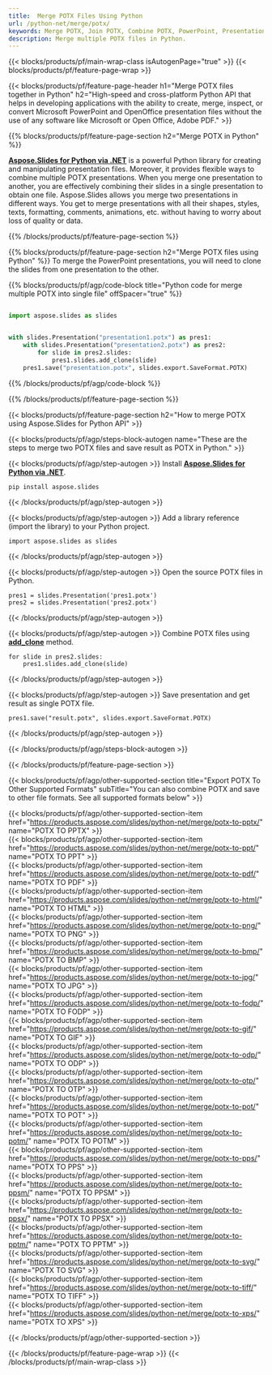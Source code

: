 ```yaml
---
title:  Merge POTX Files Using Python
url: /python-net/merge/potx/
keywords: Merge POTX, Join POTX, Combine POTX, PowerPoint, Presentation, Python, Aspose
description: Merge multiple POTX files in Python. 
---
```


{{< blocks/products/pf/main-wrap-class isAutogenPage="true" >}}
{{< blocks/products/pf/feature-page-wrap >}}

{{< blocks/products/pf/feature-page-header h1="Merge POTX files together in Python" h2="High-speed and cross-platform Python API that helps in developing applications with the ability to create, merge, inspect, or convert Microsoft PowerPoint and OpenOffice presentation files without the use of any software like Microsoft or Open Office, Adobe PDF." >}}

{{% blocks/products/pf/feature-page-section h2="Merge POTX in Python" %}}

[**Aspose.Slides for Python via .NET**](https://products.aspose.com/slides/python-net/) is a powerful Python library for creating and manipulating presentation files. Moreover, it provides flexible ways to combine multiple POTX presentations. When you merge one presentation to another, you are effectively combining their slides in a single presentation to obtain one file. Aspose.Slides allows you merge two presentations in different ways. You get to merge presentations with all their shapes, styles, texts, formatting, comments, animations, etc. without having to worry about loss of quality or data.

{{% /blocks/products/pf/feature-page-section %}}

{{% blocks/products/pf/feature-page-section  h2="Merge POTX files using Python" %}}
To merge the PowerPoint presentations, you will need to clone the slides from one presentation to the other.

{{% blocks/products/pf/agp/code-block title="Python code for merge multiple POTX into single file" offSpacer="true" %}}


```python

import aspose.slides as slides


with slides.Presentation("presentation1.potx") as pres1:
    with slides.Presentation("presentation2.potx") as pres2:
        for slide in pres2.slides:
            pres1.slides.add_clone(slide)
    pres1.save("presentation.potx", slides.export.SaveFormat.POTX)
```


{{% /blocks/products/pf/agp/code-block %}}

{{% /blocks/products/pf/feature-page-section %}}

{{< blocks/products/pf/feature-page-section  h2="How to merge POTX using Aspose.Slides for Python API" >}}

{{< blocks/products/pf/agp/steps-block-autogen name="These are the steps to merge two POTX files and save result as POTX in Python." >}}

{{< blocks/products/pf/agp/step-autogen >}}
Install [**Aspose.Slides for Python via .NET**](https://products.aspose.com/slides/python-net/).
```
pip install aspose.slides
```
{{< /blocks/products/pf/agp/step-autogen >}}

{{< blocks/products/pf/agp/step-autogen >}}
Add a library reference (import the library) to your Python project.
```
import aspose.slides as slides
```
{{< /blocks/products/pf/agp/step-autogen >}}

{{< blocks/products/pf/agp/step-autogen >}}
Open the source POTX files in Python.
```
pres1 = slides.Presentation('pres1.potx')
pres2 = slides.Presentation('pres2.potx')
```
{{< /blocks/products/pf/agp/step-autogen >}}

{{< blocks/products/pf/agp/step-autogen >}}
Combine POTX files using [**add_clone**](https://reference.aspose.com/slides/python-net/aspose.slides/islidecollection/#methods) method.
```
for slide in pres2.slides:
    pres1.slides.add_clone(slide)
```
{{< /blocks/products/pf/agp/step-autogen >}}

{{< blocks/products/pf/agp/step-autogen >}}
Save presentation and get result as single POTX file.
```
pres1.save("result.potx", slides.export.SaveFormat.POTX)
```

{{< /blocks/products/pf/agp/step-autogen >}}

{{< /blocks/products/pf/agp/steps-block-autogen >}}

{{< /blocks/products/pf/feature-page-section >}}


{{< blocks/products/pf/agp/other-supported-section title="Export POTX To Other Supported Formats" subTitle="You can also combine POTX and save to other file formats. See all supported formats below" >}}

{{< blocks/products/pf/agp/other-supported-section-item href="https://products.aspose.com/slides/python-net/merge/potx-to-pptx/" name="POTX TO PPTX" >}}  
{{< blocks/products/pf/agp/other-supported-section-item href="https://products.aspose.com/slides/python-net/merge/potx-to-ppt/" name="POTX TO PPT" >}}  
{{< blocks/products/pf/agp/other-supported-section-item href="https://products.aspose.com/slides/python-net/merge/potx-to-pdf/" name="POTX TO PDF" >}}  
{{< blocks/products/pf/agp/other-supported-section-item href="https://products.aspose.com/slides/python-net/merge/potx-to-html/" name="POTX TO HTML" >}}  
{{< blocks/products/pf/agp/other-supported-section-item href="https://products.aspose.com/slides/python-net/merge/potx-to-png/" name="POTX TO PNG" >}}  
{{< blocks/products/pf/agp/other-supported-section-item href="https://products.aspose.com/slides/python-net/merge/potx-to-bmp/" name="POTX TO BMP" >}}  
{{< blocks/products/pf/agp/other-supported-section-item href="https://products.aspose.com/slides/python-net/merge/potx-to-jpg/" name="POTX TO JPG" >}}  
{{< blocks/products/pf/agp/other-supported-section-item href="https://products.aspose.com/slides/python-net/merge/potx-to-fodp/" name="POTX TO FODP" >}}  
{{< blocks/products/pf/agp/other-supported-section-item href="https://products.aspose.com/slides/python-net/merge/potx-to-gif/" name="POTX TO GIF" >}}  
{{< blocks/products/pf/agp/other-supported-section-item href="https://products.aspose.com/slides/python-net/merge/potx-to-odp/" name="POTX TO ODP" >}}  
{{< blocks/products/pf/agp/other-supported-section-item href="https://products.aspose.com/slides/python-net/merge/potx-to-otp/" name="POTX TO OTP" >}}  
{{< blocks/products/pf/agp/other-supported-section-item href="https://products.aspose.com/slides/python-net/merge/potx-to-pot/" name="POTX TO POT" >}}  
{{< blocks/products/pf/agp/other-supported-section-item href="https://products.aspose.com/slides/python-net/merge/potx-to-potm/" name="POTX TO POTM" >}}  
{{< blocks/products/pf/agp/other-supported-section-item href="https://products.aspose.com/slides/python-net/merge/potx-to-pps/" name="POTX TO PPS" >}}  
{{< blocks/products/pf/agp/other-supported-section-item href="https://products.aspose.com/slides/python-net/merge/potx-to-ppsm/" name="POTX TO PPSM" >}}  
{{< blocks/products/pf/agp/other-supported-section-item href="https://products.aspose.com/slides/python-net/merge/potx-to-ppsx/" name="POTX TO PPSX" >}}  
{{< blocks/products/pf/agp/other-supported-section-item href="https://products.aspose.com/slides/python-net/merge/potx-to-pptm/" name="POTX TO PPTM" >}}  
{{< blocks/products/pf/agp/other-supported-section-item href="https://products.aspose.com/slides/python-net/merge/potx-to-svg/" name="POTX TO SVG" >}}  
{{< blocks/products/pf/agp/other-supported-section-item href="https://products.aspose.com/slides/python-net/merge/potx-to-tiff/" name="POTX TO TIFF" >}}  
{{< blocks/products/pf/agp/other-supported-section-item href="https://products.aspose.com/slides/python-net/merge/potx-to-xps/" name="POTX TO XPS" >}}  


{{< /blocks/products/pf/agp/other-supported-section >}}

{{< /blocks/products/pf/feature-page-wrap >}}
{{< /blocks/products/pf/main-wrap-class >}}